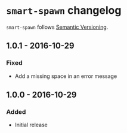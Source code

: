 # `smart-spawn` changelog

`smart-spawn` follows [Semantic Versioning][1].

## 1.0.1 - 2016-10-29

### Fixed

* Add a missing space in an error message

## 1.0.0 - 2016-10-29

### Added

* Initial release

 [1]: http://semver.org/
